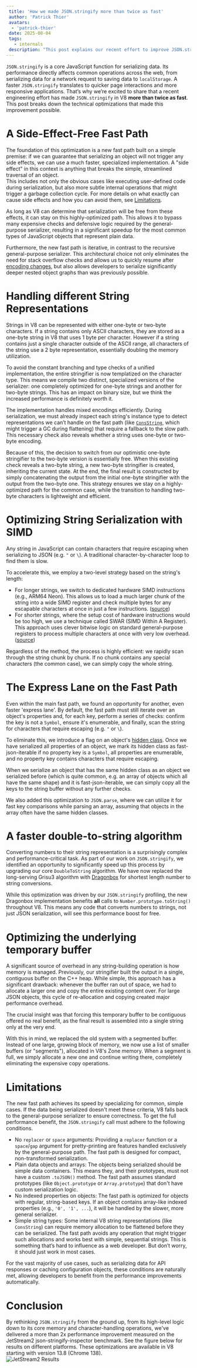```yaml
---
 title: 'How we made JSON.stringify more than twice as fast'
 author: 'Patrick Thier'
 avatars:
  - 'patrick-thier'
 date: 2025-08-04
 tags:
   - internals
 description: "This post explains our recent effort to improve JSON.stringify performance"
---
```


`JSON.stringify` is a core JavaScript function for serializing data. Its performance directly affects common operations across the web, from serializing data for a network request to saving data to `localStorage`. A faster `JSON.stringify` translates to quicker page interactions and more responsive applications. That’s why we’re excited to share that a recent engineering effort has made `JSON.stringify` in V8 **more than twice as fast**. This post breaks down the technical optimizations that made this improvement possible.

# A Side-Effect-Free Fast Path

The foundation of this optimization is a new fast path built on a simple premise: if we can guarantee that serializing an object will not trigger any side effects, we can use a much faster, specialized implementation. A "side effect" in this context is anything that breaks the simple, streamlined traversal of an object.  
This includes not only the obvious cases like executing user-defined code during serialization, but also more subtle internal operations that might trigger a garbage collection cycle. For more details on what exactly can cause side effects and how you can avoid them, see [Limitations](#limitations).

As long as V8 can determine that serialization will be free from these effects, it can stay on this highly-optimized path. This allows it to bypass many expensive checks and defensive logic required by the general-purpose serializer, resulting in a significant speedup for the most common types of JavaScript objects that represent plain data.

Furthermore, the new fast path is iterative, in contrast to the recursive general-purpose serializer. This architectural choice not only eliminates the need for stack overflow checks and allows us to quickly resume after [encoding changes](#handling-different-string-representations), but also allows developers to serialize significantly deeper nested object graphs than was previously possible.

# Handling different String Representations

Strings in V8 can be represented with either one-byte or two-byte characters. If a string contains only ASCII characters, they are stored as a one-byte string in V8 that uses 1 byte per character. However if a string contains just a single character outside of the ASCII range, all characters of the string use a 2 byte representation, essentially doubling the memory utilization.

To avoid the constant branching and type checks of a unified implementation, the entire stringifier is now templatized on the character type. This means we compile two distinct, specialized versions of the serializer: one completely optimized for one-byte strings and another for two-byte strings. This has an impact on binary size, but we think the increased performance is definitely worth it.

The implementation handles mixed encodings efficiently. During serialization, we must already inspect each string's instance type to detect representations we can’t handle on the fast path (like [`ConsString`](https://crsrc.org/c/v8/src/objects/string.h;drc=9768251f3e8f598d82420259a940d2057ed56b42;l=1013), which might trigger a GC during flattening) that require a fallback to the slow path. This necessary check also reveals whether a string uses one-byte or two-byte encoding.

Because of this, the decision to switch from our optimistic one-byte stringifier to the two-byte version is essentially free. When this existing check reveals a two-byte string, a new two-byte stringifier is created, inheriting the current state. At the end, the final result is constructed by simply concatenating the output from the initial one-byte stringifier with the output from the two-byte one. This strategy ensures we stay on a highly-optimized path for the common case, while the transition to handling two-byte characters is lightweight and efficient.

# Optimizing String Serialization with SIMD

Any string in JavaScript can contain characters that require escaping when serializing to JSON (e.g. `"` or `\`). A traditional character-by-character loop to find them is slow.

To accelerate this, we employ a two-level strategy based on the string's length:

* For longer strings, we switch to dedicated hardware SIMD instructions (e.g., ARM64 Neon). This allows us to load a much larger chunk of the string into a wide SIMD register and check multiple bytes for any escapable characters at once in just a few instructions. ([source](https://crsrc.org/c/v8/src/json/json-stringifier.cc;drc=1645281bbd1b183a252835d376166bd210135bbe;l=3369))  
* For shorter strings, where the setup cost of hardware instructions would be too high, we use a technique called SWAR (SIMD Within A Register). This approach uses clever bitwise logic on standard general-purpose registers to process multiple characters at once with very low overhead. ([source](https://crsrc.org/c/v8/src/json/json-stringifier.cc;drc=1645281bbd1b183a252835d376166bd210135bbe;l=3353))

Regardless of the method, the process is highly efficient: we rapidly scan through the string chunk by chunk. If no chunk contains any special characters (the common case), we can simply copy the whole string.

# The Express Lane on the Fast Path

Even within the main fast path, we found an opportunity for another, even faster 'express lane'. By default, the fast path must still iterate over an object's properties and, for each key, perform a series of checks: confirm the key is not a `Symbol`, ensure it's enumerable, and finally, scan the string for characters that require escaping (e.g. `"` or `\`).

To eliminate this, we introduce a flag on an object's [hidden class](https://v8.dev/docs/hidden-classes). Once we have serialized all properties of an object, we mark its hidden class as fast-json-iterable if no property key is a `Symbol`, all properties are enumerable, and no property key contains characters that require escaping.

When we serialize an object that has the same hidden class as an object we serialized before (which is quite common, e.g. an array of objects which all have the same shape) and it is fast-json-iterable, we can simply copy all the keys to the string buffer without any further checks.

We also added this optimization to `JSON.parse`, where we can utilize it for fast key comparisons while parsing an array, assuming that objects in the array often have the same hidden classes.

# A faster double-to-string algorithm

Converting numbers to their string representation is a surprisingly complex and performance-critical task. As part of our work on `JSON.stringify`, we identified an opportunity to significantly speed up this process by upgrading our core `DoubleToString` algorithm. We have now replaced the long-serving Grisu3 algorithm with [Dragonbox](https://github.com/jk-jeon/dragonbox) for shortest length number to string conversions.

While this optimization was driven by our `JSON.stringify` profiling, the new Dragonbox implementation benefits **all** calls to `Number.prototype.toString()` throughout V8. This means any code that converts numbers to strings, not just JSON serialization, will see this performance boost for free.

# Optimizing the underlying temporary buffer

A significant source of overhead in any string-building operation is how memory is managed. Previously, our stringifier built the output in a single, contiguous buffer on the C++ heap. While simple, this approach has a significant drawback: whenever the buffer ran out of space, we had to allocate a larger one and copy the entire existing content over. For large JSON objects, this cycle of re-allocation and copying created major performance overhead.

The crucial insight was that forcing this temporary buffer to be contiguous offered no real benefit, as the final result is assembled into a single string only at the very end.

With this in mind, we replaced the old system with a segmented buffer. Instead of one large, growing block of memory, we now use a list of smaller buffers (or "segments"), allocated in V8's Zone memory. When a segment is full, we simply allocate a new one and continue writing there, completely eliminating the expensive copy operations.

# Limitations

The new fast path achieves its speed by specializing for common, simple cases. If the data being serialized doesn't meet these criteria, V8 falls back to the general-purpose serializer to ensure correctness. To get the full performance benefit, the `JSON.stringify` call must adhere to the following conditions.

* No `replacer` or `space` arguments: Providing a `replacer` function or a `space`/`gap` argument for pretty-printing are features handled exclusively by the general-purpose path. The fast path is designed for compact, non-transformed serialization.  
* Plain data objects and arrays: The objects being serialized should be simple data containers. This means they, and their prototypes, must not have a custom `.toJSON()` method. The fast path assumes standard prototypes (like `Object.prototype` or `Array.prototype`) that don't have custom serialization logic.  
* No indexed properties on objects: The fast path is optimized for objects with regular, string-based keys. If an object contains array-like indexed properties (e.g., `'0', '1', ...`), it will be handled by the slower, more general serializer.  
* Simple string types: Some internal V8 string representations (like `ConsString`) can require memory allocation to be flattened before they can be serialized. The fast path avoids any operation that might trigger such allocations and works best with simple, sequential strings. This is something that’s hard to influence as a web developer. But don’t worry, it should just work in most cases.

For the vast majority of use cases, such as serializing data for API responses or caching configuration objects, these conditions are naturally met, allowing developers to benefit from the performance improvements automatically.

# Conclusion

By rethinking `JSON.stringify` from the ground up, from its high-level logic down to its core memory and character-handling operations, we've delivered a more than 2x performance improvement measured on the JetStream2 json-stringify-inspector benchmark. See the figure below for results on different platforms. These optimizations are available in V8 starting with version 13.8 (Chrome 138).  
![JetStream2 Results](/_img/json-stringify/results-jetstream2.svg)
